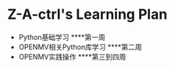 # Z-A-ctrl's Learning Plan  
*  Python基础学习          ****第一周
*  OPENMV相关Python库学习  ****第二周
*  OPENMV实践操作          ****第三到四周  
